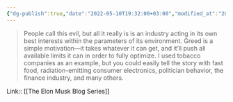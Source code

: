 ```yaml
---
{"dg-publish":true,"date":"2022-05-10T19:32:00+03:00","modified_at":"2022-05-17T22:47:27+03:00","title":"Greed takes all and pushes limits","permalink":"/quotes/202205101932/","dgHomeLink":false,"dgPassFrontmatter":true}
---
```



> People call this evil, but all it really is is an industry acting in its own best interests within the parameters of its environment. Greed is a simple motivation—it takes whatever it can get, and it’ll push all available limits it can in order to fully optimize. I used tobacco companies as an example, but you could easily tell the story with fast food, radiation-emitting consumer electronics, politician behavior, the finance industry, and many others.

Link:: [[The Elon Musk Blog Series]]
